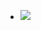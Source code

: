 - ![](https://remnote-user-data.s3.amazonaws.com/57G7w7Bfp4OS6wCRfQpoKkn-zFe2uhYTfbU76bJhyMbvJnrSwE_NoPapMJR5uk0lCGPalDJsLV2rPOoDZy9IE83wKF_EtPUkFdZji8AhTSG1K6yQ0K0Sw1N7h33Y_p14.png) 
